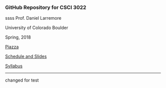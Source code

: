 ### GitHub Repository for CSCI 3022 

ssss
Prof. Daniel Larremore

University of Colorado Boulder

Spring, 2018

[Piazza](https://piazza.com/class/jce0x9hmee84i2)

[Schedule and Slides](https://github.com/dblarremore/csci3022/blob/master/resources/schedule.md)

[Syllabus](https://github.com/dblarremore/csci3022/blob/master/resources/syllabus.md)

***
changed for test
